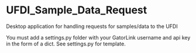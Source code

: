 # UFDI_Sample_Data_Request
Desktop application for handling requests for samples/data to the UFDI

You must add a settings.py folder with your GatorLink username and api key in the form of a dict. See settings.py for template.
